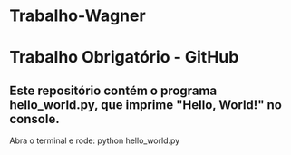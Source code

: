# Trabalho-Wagner
Trabalho Obrigatório - GitHub
=============================

Este repositório contém o programa hello_world.py, que imprime "Hello, World!" no console.
------------------------------------------------------------------------------------------

Abra o terminal e rode:
python hello_world.py
